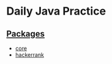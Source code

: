 # Daily Java Practice

## [Packages](src/java/io/github/rimonmostafiz/)
- [core](src/java/main/io/github/rimonmostafiz/core/README.md)
- [hackerrank](src/java/main/io/github/rimonmostafiz/hackerrank/README.md)

